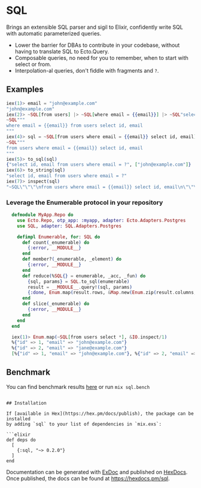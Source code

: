 <!--
# SPDX-License-Identifier: Apache-2.0
# SPDX-FileCopyrightText: 2025 DBVisor
-->

# SQL

<!-- MDOC !-->

Brings an extensible SQL parser and sigil to Elixir, confidently write SQL with automatic parameterized queries.

- Lower the barrier for DBAs to contribute in your codebase, without having to translate SQL to Ecto.Query.
- Composable queries, no need for you to remember, when to start with select or from.
- Interpolation-al queries, don't fiddle with fragments and `?`.

## Examples

```elixir
iex(1)> email = "john@example.com"
"john@example.com"
iex(2)> ~SQL[from users] |> ~SQL[where email = {{email}}] |> ~SQL"select id, email"
~SQL"""
where email = {{email}} from users select id, email
"""
iex(4)> sql = ~SQL[from users where email = {{email}} select id, email]
~SQL"""
from users where email = {{email}} select id, email
"""
iex(5)> to_sql(sql)
{"select id, email from users where email = ?", ["john@example.com"]}
iex(6)> to_string(sql)
"select id, email from users where email = ?"
iex(7)> inspect(sql)
"~SQL\"\"\"\nfrom users where email = {{email}} select id, email\n\"\"\""
```

### Leverage the Enumerable protocol in your repository

```elixir
  defmodule MyApp.Repo do
    use Ecto.Repo, otp_app: :myapp, adapter: Ecto.Adapters.Postgres
    use SQL, adapter: SQL.Adapters.Postgres

    defimpl Enumerable, for: SQL do
      def count(_enumerable) do
        {:error, __MODULE__}
      end
      def member?(_enumerable, _element) do
        {:error, __MODULE__}
      end
      def reduce(%SQL{} = enumerable, _acc, _fun) do
        {sql, params} = SQL.to_sql(enumerable)
        result = __MODULE__.query!(sql, params)
        {:done, Enum.map(result.rows, &Map.new(Enum.zip(result.columns, &1)))}
      end
      def slice(_enumerable) do
        {:error, __MODULE__}
      end
    end
  end

  iex(1)> Enum.map(~SQL[from users select *], &IO.inspect/1)
  %{"id" => 1, "email" => "john@example.com"}
  %{"id" => 2, "email" => "jane@example.com"}
  [%{"id" => 1, "email" => "john@example.com"}, %{"id" => 2, "email" => "jane@example.com"}]
```

## Benchmark
You can find benchmark results [here](benchmarks) or run `mix sql.bench`
```

## Installation

If [available in Hex](https://hex.pm/docs/publish), the package can be installed
by adding `sql` to your list of dependencies in `mix.exs`:

```elixir
def deps do
  [
    {:sql, "~> 0.2.0"}
  ]
end
```

Documentation can be generated with [ExDoc](https://github.com/elixir-lang/ex_doc)
and published on [HexDocs](https://hexdocs.pm). Once published, the docs can
be found at <https://hexdocs.pm/sql>.
